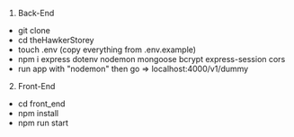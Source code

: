 1. Back-End
 * git clone 
 * cd theHawkerStorey
 * touch .env (copy everything from .env.example)
 * npm i express dotenv nodemon mongoose bcrypt express-session cors
 * run app with "nodemon" then go => localhost:4000/v1/dummy


2. Front-End
 * cd front_end
 * npm install
 * npm run start
